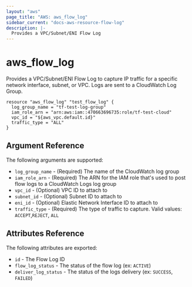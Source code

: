 ```yaml
---
layout: "aws"
page_title: "AWS: aws_flow_log"
sidebar_current: "docs-aws-resource-flow-log"
description: |-
  Provides a VPC/Subnet/ENI Flow Log
---
```


# aws\_flow\_log

Provides a VPC/Subnet/ENI Flow Log to capture IP traffic for a specific network
interface, subnet, or VPC. Logs are sent to a CloudWatch Log Group.

```
resource "aws_flow_log" "test_flow_log" {
  log_group_name = "tf-test-log-group"
  iam_role_arn = "arn:aws:iam::470663696735:role/tf-test-cloud"
  vpc_id = "${aws_vpc.default.id}"
  traffic_type = "ALL"
}
```

## Argument Reference

The following arguments are supported:

*	`log_group_name` - (Required) The name of the CloudWatch log group
*	`iam_role_arn` - (Required) The ARN for the IAM role that's used to post flow
  logs to a CloudWatch Logs log group
* `vpc_id` - (Optional) VPC ID to attach to
* `subnet_id` - (Optional) Subnet ID to attach to
* `eni_id` - (Optional) Elastic Network Interface ID to attach to
* `traffic_type` - (Required) The type of traffic to capture. Valid values:
  `ACCEPT`,`REJECT`, `ALL`

## Attributes Reference

The following attributes are exported:

* `id` - The Flow Log ID
* `flow_log_status` - The status of the flow log (ex: `ACTIVE`)
* `deliver_log_status` - The status of the logs delivery (ex: `SUCCESS`, `FAILED`)

